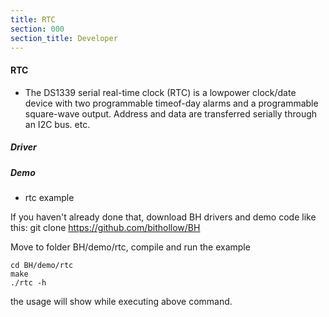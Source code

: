 ```yaml
---
title: RTC
section: 000
section_title: Developer
---
```


#### **RTC**

   * The DS1339 serial real-time clock (RTC) is a lowpower
   clock/date device with two programmable timeof-day
   alarms and a programmable square-wave
   output. Address and data are transferred serially
   through an I2C bus. etc.

##### **Driver**




##### **Demo**

   * rtc example

   If you haven't already done that, download BH drivers and demo code like this:
    git clone https://github.com/bithollow/BH

Move to folder BH/demo/rtc, compile and run the example

    cd BH/demo/rtc
    make
    ./rtc -h

  the usage will show while executing above command.
